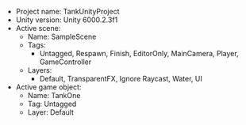 <!-- UNITY CODE ASSIST INSTRUCTIONS START -->
- Project name: TankUnityProject
- Unity version: Unity 6000.2.3f1
- Active scene:
  - Name: SampleScene
  - Tags:
    - Untagged, Respawn, Finish, EditorOnly, MainCamera, Player, GameController
  - Layers:
    - Default, TransparentFX, Ignore Raycast, Water, UI
- Active game object:
  - Name: TankOne
  - Tag: Untagged
  - Layer: Default
<!-- UNITY CODE ASSIST INSTRUCTIONS END -->